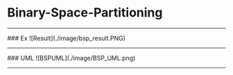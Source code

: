 # Binary-Space-Partitioning   
   
<hr>   
### Ex   
![Result](./image/bsp_result.PNG)
<hr>
### UML   
![BSPUML](./image/BSP_UML.png)
<hr>   
